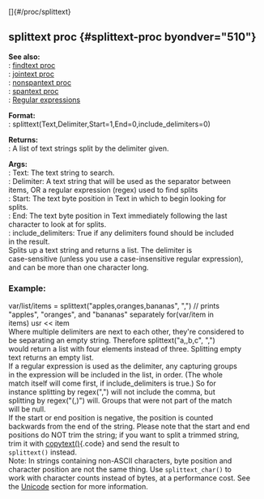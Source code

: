 []{#/proc/splittext}    
## splittext proc {#splittext-proc byondver="510"}    
**See also:**    
:   [findtext proc](/ref/proc/findtext.md)    
:   [jointext proc](/ref/proc/jointext.md)    
:   [nonspantext proc](/ref/proc/nonspantext.md)    
:   [spantext proc](/ref/proc/spantext.md)    
:   [Regular expressions](/ref/%7Bnotes%7D/regex.md)    
<!-- -->    
**Format:**    
:   splittext(Text,Delimiter,Start=1,End=0,include_delimiters=0)    
<!-- -->    
**Returns:**    
:   A list of text strings split by the delimiter given.    
<!-- -->    
**Args:**    
:   Text: The text string to search.    
:   Delimiter: A text string that will be used as the separator between    
    items, OR a regular expression (regex) used to find splits    
:   Start: The text byte position in Text in which to begin looking for    
    splits.    
:   End: The text byte position in Text immediately following the last    
    character to look at for splits.    
:   include_delimiters: True if any delimiters found should be included    
    in the result.    
Splits up a text string and returns a list. The delimiter is    
case-sensitive (unless you use a case-insensitive regular expression),    
and can be more than one character long.    
### Example:    
var/list/items = splittext(\"apples,oranges,bananas\", \",\") // prints    
\"apples\", \"oranges\", and \"bananas\" separately for(var/item in    
items) usr \<\< item    
Where multiple delimiters are next to each other, they\'re considered to    
be separating an empty string. Therefore splittext(\"a,,b,c\", \",\")    
would return a list with four elements instead of three. Splitting empty    
text returns an empty list.    
If a regular expression is used as the delimiter, any capturing groups    
in the expression will be included in the list, in order. (The whole    
match itself will come first, if include_delimiters is true.) So for    
instance splitting by regex(\",\") will not include the comma, but    
splitting by regex(\"(,)\") will. Groups that were not part of the match    
will be null.    
If the start or end position is negative, the position is counted    
backwards from the end of the string. Please note that the start and end    
positions do NOT trim the string; if you want to split a trimmed string,    
trim it with [copytext()](/ref/proc/copytext.md){.code} and send the result to    
`splittext()` instead.    
Note: In strings containing non-ASCII characters, byte position and    
character position are not the same thing. Use `splittext_char()` to    
work with character counts instead of bytes, at a performance cost. See    
the [Unicode](/ref/%7Bnotes%7D/Unicode.md) section for more information.  